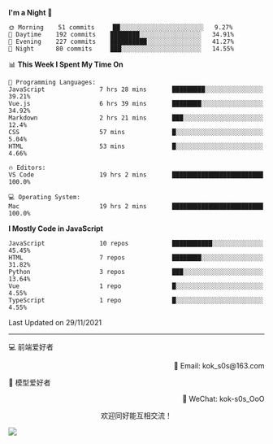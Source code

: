 <!--START_SECTION:waka-->
**I'm a Night 🦉** 

```text
🌞 Morning    51 commits     ██░░░░░░░░░░░░░░░░░░░░░░░   9.27% 
🌆 Daytime    192 commits    ████████░░░░░░░░░░░░░░░░░   34.91% 
🌃 Evening    227 commits    ██████████░░░░░░░░░░░░░░░   41.27% 
🌙 Night      80 commits     ███░░░░░░░░░░░░░░░░░░░░░░   14.55%

```


📊 **This Week I Spent My Time On** 

```text
💬 Programming Languages: 
JavaScript               7 hrs 28 mins       █████████░░░░░░░░░░░░░░░░   39.21% 
Vue.js                   6 hrs 39 mins       ████████░░░░░░░░░░░░░░░░░   34.92% 
Markdown                 2 hrs 21 mins       ███░░░░░░░░░░░░░░░░░░░░░░   12.4% 
CSS                      57 mins             █░░░░░░░░░░░░░░░░░░░░░░░░   5.04% 
HTML                     53 mins             █░░░░░░░░░░░░░░░░░░░░░░░░   4.66%

🔥 Editors: 
VS Code                  19 hrs 2 mins       █████████████████████████   100.0%

💻 Operating System: 
Mac                      19 hrs 2 mins       █████████████████████████   100.0%

```

**I Mostly Code in JavaScript** 

```text
JavaScript               10 repos            ███████████░░░░░░░░░░░░░░   45.45% 
HTML                     7 repos             ████████░░░░░░░░░░░░░░░░░   31.82% 
Python                   3 repos             ███░░░░░░░░░░░░░░░░░░░░░░   13.64% 
Vue                      1 repo              █░░░░░░░░░░░░░░░░░░░░░░░░   4.55% 
TypeScript               1 repo              █░░░░░░░░░░░░░░░░░░░░░░░░   4.55%

```



 Last Updated on 29/11/2021
<!--END_SECTION:waka-->

---

💻 前端爱好者 

<p align="right">
📧 Email: kok_s0s@163.com 
</p> 

<p align="left">
🧩 模型爱好者
</p>

<p align="right">
📲 WeChat: kok-s0s_OoO
</p>


<p align="center">欢迎同好能互相交流！</p>

<img align="center"  src="https://www.kok-s0s.top/usr/uploads/2021/01/4291479694.jpg">
